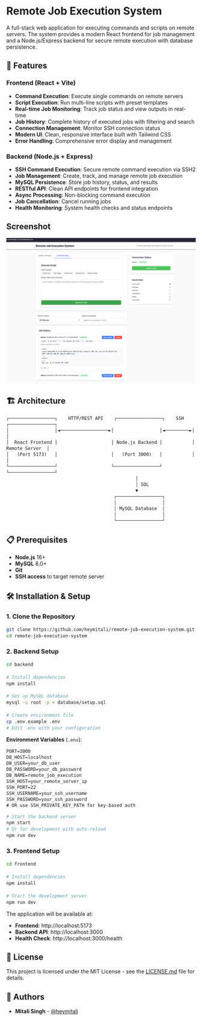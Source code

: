 # Remote Job Execution System

A full-stack web application for executing commands and scripts on remote servers. The system provides a modern React frontend for job management and a Node.js/Express backend for secure remote execution with database persistence.

## 🚀 Features

### Frontend (React + Vite)
- **Command Execution**: Execute single commands on remote servers
- **Script Execution**: Run multi-line scripts with preset templates
- **Real-time Job Monitoring**: Track job status and view outputs in real-time
- **Job History**: Complete history of executed jobs with filtering and search
- **Connection Management**: Monitor SSH connection status
- **Modern UI**: Clean, responsive interface built with Tailwind CSS
- **Error Handling**: Comprehensive error display and management

### Backend (Node.js + Express)
- **SSH Command Execution**: Secure remote command execution via SSH2
- **Job Management**: Create, track, and manage remote job execution
- **MySQL Persistence**: Store job history, status, and results
- **RESTful API**: Clean API endpoints for frontend integration
- **Async Processing**: Non-blocking command execution
- **Job Cancellation**: Cancel running jobs
- **Health Monitoring**: System health checks and status endpoints

## Screenshot

![Homepage](frontend/docs/homepage.png)

## 🏗️ Architecture

```
┌─────────────────┐    HTTP/REST API    ┌─────────────────┐    SSH    ┌─────────────────┐
│                 │◄──────────────────►│                 │◄─────────►│                 │
│  React Frontend │                    │ Node.js Backend │           │  Remote Server  │
│   (Port 5173)   │                    │   (Port 3000)   │           │                 │
└─────────────────┘                    └─────────────────┘           └─────────────────┘
                                                │
                                                │ SQL
                                                ▼
                                        ┌─────────────────┐
                                        │                 │
                                        │ MySQL Database  │
                                        │                 │
                                        └─────────────────┘
```

## 📋 Prerequisites

- **Node.js** 16+ 
- **MySQL** 8.0+
- **Git**
- **SSH access** to target remote server

## 🛠️ Installation & Setup

### 1. Clone the Repository
```bash
git clone https://github.com/heymitali/remote-job-execution-system.git
cd remote-job-execution-system
```

### 2. Backend Setup

```bash
cd backend

# Install dependencies
npm install

# Set up MySQL database
mysql -u root -p < database/setup.sql

# Create environment file
cp .env.example .env
# Edit .env with your configuration
```

**Environment Variables** (`.env`):
```env
PORT=3000
DB_HOST=localhost
DB_USER=your_db_user
DB_PASSWORD=your_db_password
DB_NAME=remote_job_execution
SSH_HOST=your_remote_server_ip
SSH_PORT=22
SSH_USERNAME=your_ssh_username
SSH_PASSWORD=your_ssh_password
# OR use SSH_PRIVATE_KEY_PATH for key-based auth
```

```bash
# Start the backend server
npm start
# Or for development with auto-reload
npm run dev
```

### 3. Frontend Setup

```bash
cd frontend

# Install dependencies
npm install

# Start the development server
npm run dev
```

The application will be available at:
- **Frontend**: http://localhost:5173
- **Backend API**: http://localhost:3000
- **Health Check**: http://localhost:3000/health

## 📝 License

This project is licensed under the MIT License - see the [LICENSE.md](LICENSE.md) file for details.

## 👥 Authors

- **Mitali Singh** - [@heymitali](https://github.com/heymitali)

